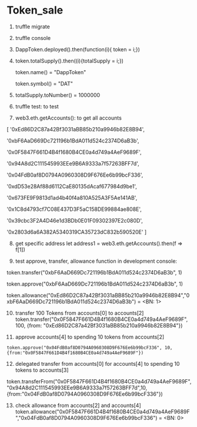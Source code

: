 # Token_sale

1. truffle migrate
2. truffle console

3. DappToken.deployed().then(function(i){ token = i;}) 

4. token.totalSupply().then((i){totalSupply = i;})

   token.name() = "DappToken"

    token.symbol() = "DAT"




5. totalSupply.toNumber() = 1000000

6. truffle test: to test

7. web3.eth.getAccounts(): to get all accounts

[
  '0xEd86D2C87a42Bf3031aBB85b210a9946b82E8B94',

  '0xbF6AaD669Dc721196b1BdA011d524c2374D6aB3b',
  
  '0x0F5847F661D4B4f1680B4CE0a4d749a4AeF9689F',
  
  '0x94A8d2C111545993EEe9B6A9333a7f57263BFF7d',
  
  '0x04FdB0af8D0794A0960308D9F676Ee6b99bcF336',
  
  '0xdD53e28Af88d6112CaE80135dAcaf677984d9be1',
  
  '0x673FE9F9813d1ad4b40f4a810A525A3F5Ae141AB',
  
  '0x1C8d4793cf7C08E437D3F5aC158DE99884ae808E',
  
  '0x39cbc3F2A4D46e1d3BDb0E01F09302397E2c080D',
  
  '0x2803d6a6A382A5340319CA35723dC832b590520E' ]

8. get specific address 
    let address1 = web3.eth.getAccounts().then(f => f[1])

9. test approve, transfer, allowance function in development console:

  token.transfer("0xbF6AaD669Dc721196b1BdA011d524c2374D6aB3b", 1)

   token.approve("0xbF6AaD669Dc721196b1BdA011d524c2374D6aB3b", 1)

   
   token.allowance("0xEd86D2C87a42Bf3031aBB85b210a9946b82E8B94","0xbF6AaD669Dc721196b1BdA011d524c2374D6aB3b") = <BN: 1>

10. transfer 100 Tokens from accounts[0] to accounts[2]
    token.transfer("0x0F5847F661D4B4f1680B4CE0a4d749a4AeF9689F", 100, {from: "0xEd86D2C87a42Bf3031aBB85b210a9946b82E8B94"})

11. approve accounts[4] to spending 10 tokens from accounts[2]

 ```token.approve("0x04FdB0af8D0794A0960308D9F676Ee6b99bcF336", 10, {from:"0x0F5847F661D4B4f1680B4CE0a4d749a4AeF9689F"})```

12. delegated transfer from accounts[0] for accounts[4] to spending 10 tokens to accounts[3]

token.transferFrom("0x0F5847F661D4B4f1680B4CE0a4d749a4AeF9689F","0x94A8d2C111545993EEe9B6A9333a7f57263BFF7d",10, {from:"0x04FdB0af8D0794A0960308D9F676Ee6b99bcF336"})

13. check allowance from accounts[2] and accounts[4]
  token.allowance("0x0F5847F661D4B4f1680B4CE0a4d749a4AeF9689F","0x04FdB0af8D0794A0960308D9F676Ee6b99bcF336") = <BN: 0>


